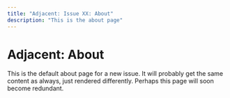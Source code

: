 ```yaml
---
title: "Adjacent: Issue XX: About"
description: "This is the about page"
---
```


# Adjacent: About

This is the default about page for a new issue. It will probably get the same content as always, just rendered differently. Perhaps this page will soon become redundant.   
